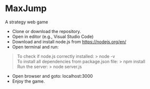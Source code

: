 # MaxJump
A strategy web game

  + Clone or download the repository.  
  + Open in editor (e.g., Visual Studio Code)  
  + Download and install node.js from https://nodejs.org/en/  
  + Open terminal and run:   
>To check if node.js correctly installed: > node -v  
>To install all dependencies from package.json file: > npm install  
>Run the server: > node server.js  
  + Open browser and goto:   localhost:3000  
  + Enjoy the game.  
